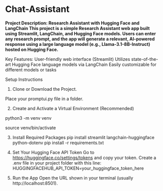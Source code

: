 # Chat-Assistant
**Project Description: Research Assistant with Hugging Face and LangChain
This project is a simple Research Assistant web app built using Streamlit, LangChain, and Hugging Face models.
Users can enter any research prompt, and the app will generate a relevant, AI-powered response using a large language model (e.g., Llama-3.1-8B-Instruct) hosted on Hugging Face.**

Key Features:
User-friendly web interface (Streamlit)
Utilizes state-of-the-art Hugging Face language models via LangChain
Easily customizable for different models or tasks

Setup Instructions

1. Clone or Download the Project.

Place your promptui.py file in a folder.

2. Create and Activate a Virtual Environment (Recommended)

python3 -m venv venv

source venv/bin/activate

3. Install Required Packages
pip install streamlit langchain-huggingface python-dotenv
pip install -r requirements.txt

4. Set Your Hugging Face API Token
Go to https://huggingface.co/settings/tokens and copy your token.
Create a .env file in your project folder with this line:
HUGGINGFACEHUB_API_TOKEN=your_huggingface_token_here

5. Run the App
Open the URL shown in your terminal (usually http://localhost:8501).
